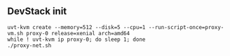## DevStack init

```shell
uvt-kvm create --memory=512 --disk=5 --cpu=1 --run-script-once=proxy-vm.sh proxy-0 release=xenial arch=amd64
while ! uvt-kvm ip proxy-0; do sleep 1; done
./proxy-net.sh
```
